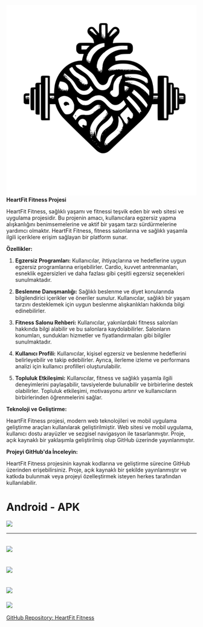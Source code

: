   ![](https://raw.githubusercontent.com/Globipedi/HeartFit/b70a66ac1d3b5b82d4bb84402984983f845c1cbd/img/logo-heartfit.svg)
**HeartFit Fitness Projesi**

HeartFit Fitness, sağlıklı yaşamı ve fitnessi teşvik eden bir web sitesi ve uygulama projesidir. Bu projenin amacı, kullanıcılara egzersiz yapma alışkanlığını benimsemelerine ve aktif bir yaşam tarzı sürdürmelerine yardımcı olmaktır. HeartFit Fitness, fitness salonlarına ve sağlıklı yaşamla ilgili içeriklere erişim sağlayan bir platform sunar.

**Özellikler:**

1.  **Egzersiz Programları:** Kullanıcılar, ihtiyaçlarına ve hedeflerine uygun egzersiz programlarına erişebilirler. Cardio, kuvvet antrenmanları, esneklik egzersizleri ve daha fazlası gibi çeşitli egzersiz seçenekleri sunulmaktadır.
    
2.  **Beslenme Danışmanlığı:** Sağlıklı beslenme ve diyet konularında bilgilendirici içerikler ve öneriler sunulur. Kullanıcılar, sağlıklı bir yaşam tarzını desteklemek için uygun beslenme alışkanlıkları hakkında bilgi edinebilirler.
    
3.  **Fitness Salonu Rehberi:** Kullanıcılar, yakınlardaki fitness salonları hakkında bilgi alabilir ve bu salonlara kaydolabilirler. Salonların konumları, sundukları hizmetler ve fiyatlandırmaları gibi bilgiler sunulmaktadır.
    
4.  **Kullanıcı Profili:** Kullanıcılar, kişisel egzersiz ve beslenme hedeflerini belirleyebilir ve takip edebilirler. Ayrıca, ilerleme izleme ve performans analizi için kullanıcı profilleri oluşturulabilir.
    
5.  **Topluluk Etkileşimi:** Kullanıcılar, fitness ve sağlıklı yaşamla ilgili deneyimlerini paylaşabilir, tavsiyelerde bulunabilir ve birbirlerine destek olabilirler. Topluluk etkileşimi, motivasyonu artırır ve kullanıcıların birbirlerinden öğrenmelerini sağlar.
    

**Teknoloji ve Geliştirme:**

HeartFit Fitness projesi, modern web teknolojileri ve mobil uygulama geliştirme araçları kullanılarak geliştirilmiştir. Web sitesi ve mobil uygulama, kullanıcı dostu arayüzler ve sezgisel navigasyon ile tasarlanmıştır. Proje, açık kaynaklı bir yaklaşımla geliştirilmiş olup GitHub üzerinde yayınlanmıştır.

**Projeyi GitHub'da İnceleyin:**

HeartFit Fitness projesinin kaynak kodlarına ve geliştirme sürecine GitHub üzerinden erişebilirsiniz. Proje, açık kaynaklı bir şekilde yayınlanmıştır ve katkıda bulunmak veya projeyi özelleştirmek isteyen herkes tarafından kullanılabilir.

# Android - APK
![](https://raw.githubusercontent.com/Globipedi/HeartFit-Website/main/instagram-post/Uygulama/gonderi1.png)

--- 
![](https://raw.githubusercontent.com/Globipedi/HeartFit-Website/main/instagram-post/Uygulama/gonderi2.png)
--- 
![](https://raw.githubusercontent.com/Globipedi/HeartFit-Website/main/instagram-post/Uygulama/gonderi3.png)
--- 
![](https://raw.githubusercontent.com/Globipedi/HeartFit-Website/main/instagram-post/Uygulama/gonderi4.png)
--- 
![](https://raw.githubusercontent.com/Globipedi/HeartFit-Website/main/instagram-post/Uygulama/gonderi6.png)

[GitHub Repository: HeartFit Fitness](https://github.com/Globipedi/HeartFit-Mobile-Android)
